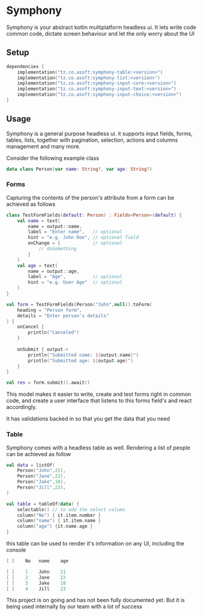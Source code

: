# Symphony

Symphony is your abstract kotlin multiplatform headless ui. It lets write code common code, 
dictate screen behaviour and let the only worry about the UI

## Setup
```kotlin
dependencies {
    implementation("tz.co.asoft:symphony-table:<version>")
    implementation("tz.co.asoft:symphony-list:<version>")
    implementation("tz.co.asoft:symphony-input-core:<version>")
    implementation("tz.co.asoft:symphony-input-text:<version>")
    implementation("tz.co.asoft:symphony-input-choice:<version>")
}
```

## Usage

Symphony is a general purpose headless ui. it supports input fields, forms, tables, lists, together with pagination,
selection, actions and columns management and many more.

Consider the following example class
```kotlin
data class Person(var name: String?, var age: String?)
```

### Forms
Capturing the contents of the person's attribute from a form can be achieved as follows

```kotlin
class TestFormFields(default: Person) : Fields<Person>(default) {
    val name = text(
        name = output::name,
        label = "Enter name",   // optional
        hint = "e.g. John Doe", // optional field
        onChange = {            // optional
            // doSomething
        }
    )
    val age = text(
        name = output::age,
        label = "Age",          // optional
        hint = "e.g. User Age"  // optional
    )
}

val form = TestFormFields(Person("John",null)).toForm(
    heading = "Person form",
    details = "Enter person's details"
) {
    onCancel {
        println("Canceled")
    }
    
    onSubmit { output->
        println("Submitted name: ${output.name}")
        println("Submitted age: ${output.age}")
    }
}

val res = form.submit().await()
```

This model makes it easier to write, 
create and test forms right in common code, and create a user interface that listens
to this forms field's and react accordingly.

It has validations backed in so that you get the data that you need

### Table
Symphony comes with a headless table as well. Rendering a list of people can be achieved as follow
```kotlin
val data = listOf(
    Person("John",21),
    Person("Jane",22),
    Person("Jake",18),
    Person("Jill",23),
)

val table = tableOf(data) {
    selectable() // to add the select column
    column("No") { it.item.number }
    column("name") { it.item.name }
    column("age") {it.name.age }
}
```

this table can be used to render it's information on any UI, including the console
```kotlin
[ ]    No   name    age   

[ ]    1    John    21    
[ ]    2    Jane    22    
[ ]    3    Jake    18    
[ ]    4    Jill    23 
```

This project is on going and has not been fully documented yet. But it is being used internally by our team
with a lot of success